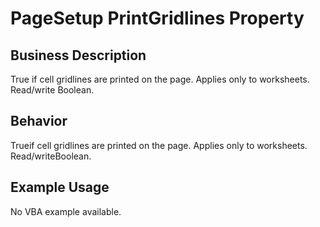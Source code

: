 # PageSetup PrintGridlines Property

## Business Description
True if cell gridlines are printed on the page. Applies only to worksheets. Read/write Boolean.

## Behavior
Trueif cell gridlines are printed on the page. Applies only to worksheets. Read/writeBoolean.

## Example Usage
No VBA example available.